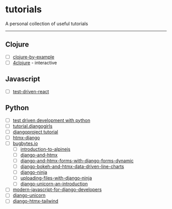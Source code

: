 # tutorials
A personal collection of useful tutorials

---

## Clojure
- [ ] [clojure-by-example](https://kimh.github.io/clojure-by-example)
- [ ] [4clojure](https://4clojure.oxal.org/) - interactive

## Javascript
- [ ] [test-driven-react](https://pragprog.com/titles/tbreact/test-driven-react/)

## Python
- [ ] [test driven development with python](https://www.obeythetestinggoat.com/)
- [ ] [tutorial.djangogirls](https://tutorial.djangogirls.org/en/)
- [ ] [djangoproject tutorial](https://docs.djangoproject.com/en/)
- [ ] [htmx-django](https://htmx-django.com/)
- [ ] [bugbytes.io](https://www.bugbytes.io/posts/)
  - [ ] [introduction-to-alpinejs](https://www.bugbytes.io/posts/introduction-to-alpinejs/) 
  - [ ] [django-and-htmx](https://www.bugbytes.io/posts/django-and-htmx/)
  - [ ] [django-and-htmx-forms-with-django-forms-dynamic](https://www.bugbytes.io/posts/django-and-htmx-forms-with-django-forms-dynamic/)
  - [ ] [django-bokeh-and-htmx-data-driven-line-charts](https://www.bugbytes.io/posts/django-bokeh-and-htmx-data-driven-line-charts/)
  - [ ] [django-ninja](https://www.bugbytes.io/posts/django-ninja/)
  - [ ] [uploading-files-with-django-ninja](https://www.bugbytes.io/posts/uploading-files-with-django-ninja/)
  - [ ] [django-unicorn-an-introduction](https://www.bugbytes.io/posts/django-unicorn-an-introduction/)
- [ ] [modern-javascript-for-django-developers](https://www.saaspegasus.com/guides/modern-javascript-for-django-developers/)
- [ ] [django-unicorn](https://dev.to/adamghill/add-some-magic-to-your-django-website-l8k)
- [ ] [django-htmx-tailwind](https://testdriven.io/blog/django-htmx-tailwind)
